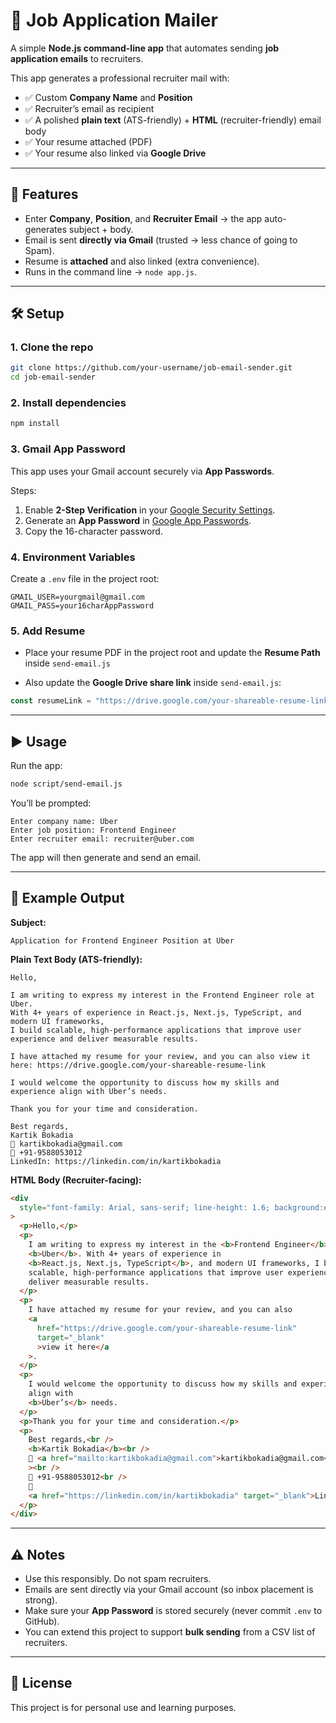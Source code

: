 # 📧 Job Application Mailer

A simple **Node.js command-line app** that automates sending **job application emails** to recruiters.

This app generates a professional recruiter mail with:

- ✅ Custom **Company Name** and **Position**
- ✅ Recruiter’s email as recipient
- ✅ A polished **plain text** (ATS-friendly) + **HTML** (recruiter-friendly) email body
- ✅ Your resume attached (PDF)
- ✅ Your resume also linked via **Google Drive**

---

## 🚀 Features

- Enter **Company**, **Position**, and **Recruiter Email** → the app auto-generates subject + body.
- Email is sent **directly via Gmail** (trusted → less chance of going to Spam).
- Resume is **attached** and also linked (extra convenience).
- Runs in the command line → `node app.js`.

---

## 🛠️ Setup

### 1. Clone the repo

```bash
git clone https://github.com/your-username/job-email-sender.git
cd job-email-sender
```

### 2. Install dependencies

```bash
npm install
```

### 3. Gmail App Password

This app uses your Gmail account securely via **App Passwords**.

Steps:

1. Enable **2-Step Verification** in your [Google Security Settings](https://myaccount.google.com/security).
2. Generate an **App Password** in [Google App Passwords](https://myaccount.google.com/apppasswords).
3. Copy the 16-character password.

### 4. Environment Variables

Create a `.env` file in the project root:

```env
GMAIL_USER=yourgmail@gmail.com
GMAIL_PASS=your16charAppPassword
```

### 5. Add Resume

- Place your resume PDF in the project root and update the **Resume Path** inside `send-email.js`

- Also update the **Google Drive share link** inside `send-email.js`:

```js
const resumeLink = "https://drive.google.com/your-shareable-resume-link";
```

---

## ▶️ Usage

Run the app:

```bash
node script/send-email.js
```

You’ll be prompted:

```
Enter company name: Uber
Enter job position: Frontend Engineer
Enter recruiter email: recruiter@uber.com
```

The app will then generate and send an email.

---

## 📧 Example Output

**Subject:**

```
Application for Frontend Engineer Position at Uber
```

**Plain Text Body (ATS-friendly):**

```
Hello,

I am writing to express my interest in the Frontend Engineer role at Uber.
With 4+ years of experience in React.js, Next.js, TypeScript, and modern UI frameworks,
I build scalable, high-performance applications that improve user experience and deliver measurable results.

I have attached my resume for your review, and you can also view it here: https://drive.google.com/your-shareable-resume-link

I would welcome the opportunity to discuss how my skills and experience align with Uber’s needs.

Thank you for your time and consideration.

Best regards,
Kartik Bokadia
📧 kartikbokadia@gmail.com
📱 +91-9588053012
LinkedIn: https://linkedin.com/in/kartikbokadia
```

**HTML Body (Recruiter-facing):**

```html
<div
  style="font-family: Arial, sans-serif; line-height: 1.6; background:#f9f9f9; padding:20px;"
>
  <p>Hello,</p>
  <p>
    I am writing to express my interest in the <b>Frontend Engineer</b> role at
    <b>Uber</b>. With 4+ years of experience in
    <b>React.js, Next.js, TypeScript</b>, and modern UI frameworks, I build
    scalable, high-performance applications that improve user experience and
    deliver measurable results.
  </p>
  <p>
    I have attached my resume for your review, and you can also
    <a
      href="https://drive.google.com/your-shareable-resume-link"
      target="_blank"
      >view it here</a
    >.
  </p>
  <p>
    I would welcome the opportunity to discuss how my skills and experience
    align with
    <b>Uber’s</b> needs.
  </p>
  <p>Thank you for your time and consideration.</p>
  <p>
    Best regards,<br />
    <b>Kartik Bokadia</b><br />
    📧 <a href="mailto:kartikbokadia@gmail.com">kartikbokadia@gmail.com</a
    ><br />
    📱 +91-9588053012<br />
    🔗
    <a href="https://linkedin.com/in/kartikbokadia" target="_blank">LinkedIn</a>
  </p>
</div>
```

---

## ⚠️ Notes

- Use this responsibly. Do not spam recruiters.
- Emails are sent directly via your Gmail account (so inbox placement is strong).
- Make sure your **App Password** is stored securely (never commit `.env` to GitHub).
- You can extend this project to support **bulk sending** from a CSV list of recruiters.

---

## 📜 License

This project is for personal use and learning purposes.
